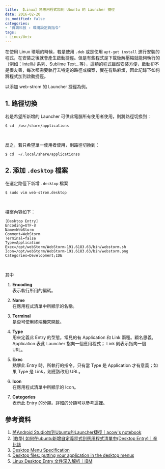 ```yaml
---
title: 【Linux】將應用程式加到 Ubuntu 的 Launcher 捷徑
date: 2016-02-20
is_modified: false
categories:
- "資訊科技 › 環境設定與指令"
tags:
- Linux/Unix 
--- 
```


在使用 Linux 環境的時候，若是使用 `.deb` 或是使用 `apt-get install` 進行安裝的程式，在安裝之後就會產生啟動捷徑。但是有些程式是下載後解壓縮就能夠執行的（例如：IntelliJ 系列、Sublime Text...等），這類的程式雖然安裝方便，啟動卻不是很友善，每次都需要執行去特定的路徑或檔案，實在有點麻煩，因此記錄下如何將程式加到啟動捷徑。

<!--more-->

以添加 web-strom 的 Launcher 捷徑為例。



## 1. 路徑切換

若是希望所新增的 Launcher 可供此電腦所有使用者使用，則將路徑切換到：
```shell
$ cd  /usr/share/applications
```

<br class="big"> 

反之，若只希望單一使用者使用，則路徑切換到：
```shell
$ cd  ~/.local/share/applicationss
```



## 2. 添加 `.desktop` 檔案

在選定路徑下新增 `.desktop` 檔案
```shell
$ sudo vim web-strom.desktop
```
<br class="big">

檔案內容如下：
```
[Desktop Entry]
Encoding=UTF-8
Name=WebStorm
Comment=WebStorm
Terminal=false
Type=Application
Exec=/opt/webStorm/WebStorm-191.6183.63/bin/webstorm.sh
Icon=/opt/webStorm/WebStorm-191.6183.63/bin/webstorm.png
Categories=Development;IDE
```
<br class="big">

其中

1. **Encoding**  
    表示執行所用的編碼。
    
2. **Name**  
    在應用程式清單中所顯示的名稱。
    
3. **Terminal**  
    是否可使用終端機來開啟。
    
4. **Type**  
    用來定義此 Entry 的型態。常見的有 Application 和 Link 兩種。顧名思義， Application 表此 Launcher 指向一個應用程式； Link 則表示指向一個 URL。   

5. **Exec**  
    點擊此 Entry 時，所執行的指令。只有當 Type 是 Application 才有意義；如果 Type 是 Link，則應該改用 URL。
    
4. **Icon**  
    在應用程式清單中所顯示的 Icon。

5. **Categories**  
    表示此 Entry 的分類。詳細的分類可以參考[這裡](https://specifications.freedesktop.org/menu-spec/menu-spec-1.0.html#category-registry)。



## 參考資料 
1. [將Android Studio加到Ubuntu的Launcher捷徑｜acow's notebook](http://acow.github.io/blog/2013/06/27/jiang-android-studiojia-dao-launcher-jie-jing/)
2. [[教學] 如何在ubuntu新增自定義程式到應用程式清單中(Desktop Entry)｜辛比誌](https://xenby.com/b/167-%E6%95%99%E5%AD%B8-%E5%A6%82%E4%BD%95%E5%9C%A8ubuntu%E6%96%B0%E5%A2%9E%E8%87%AA%E5%AE%9A%E7%BE%A9%E7%A8%8B%E5%BC%8F%E5%88%B0%E6%87%89%E7%94%A8%E7%A8%8B%E5%BC%8F%E6%B8%85%E5%96%AE%E4%B8%ADdesktop-en)
3. [Desktop Menu Specification](https://specifications.freedesktop.org/menu-spec/menu-spec-1.0.html#category-registry)
4. [Desktop files: putting your application in the desktop menus](https://developer.gnome.org/integration-guide/stable/desktop-files.html.en)
5. [Linux Desktop Entry 文件深入解析｜IBM](https://www.ibm.com/developerworks/cn/linux/l-cn-dtef/index.html)


